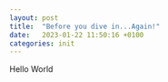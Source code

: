 ```yaml
---
layout: post
title:  "Before you dive in...Again!"
date:   2023-01-22 11:50:16 +0100
categories: init
---
```


Hello World
